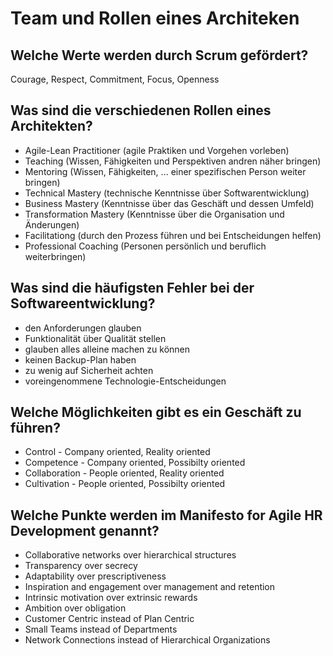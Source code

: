 # Team und Rollen eines Architeken

## Welche Werte werden durch Scrum gefördert?
Courage, Respect, Commitment, Focus, Openness

## Was sind die verschiedenen Rollen eines Architekten?
* Agile-Lean Practitioner (agile Praktiken und Vorgehen vorleben)
* Teaching (Wissen, Fähigkeiten und Perspektiven andren näher bringen)
* Mentoring (Wissen, Fähigkeiten, ... einer spezifischen Person weiter bringen)
* Technical Mastery (technische Kenntnisse über Softwarentwicklung)
* Business Mastery (Kenntnisse über das Geschäft und dessen Umfeld)
* Transformation Mastery (Kenntnisse über die Organisation und Änderungen)
* Facilitationg (durch den Prozess führen und bei Entscheidungen helfen)
* Professional Coaching (Personen persönlich und beruflich weiterbringen)

## Was sind die häufigsten Fehler bei der Softwareentwicklung?
* den Anforderungen glauben
* Funktionalität über Qualität stellen
* glauben alles alleine machen zu können
* keinen Backup-Plan haben
* zu wenig auf Sicherheit achten
* voreingenommene Technologie-Entscheidungen

## Welche Möglichkeiten gibt es ein Geschäft zu führen?
* Control - Company oriented, Reality oriented
* Competence - Company oriented, Possibilty oriented
* Collaboration - People oriented, Reality oriented
* Cultivation - People oriented, Possibilty oriented

## Welche Punkte werden im Manifesto for Agile HR Development genannt?
* Collaborative networks over hierarchical structures
* Transparency over secrecy
* Adaptability over prescriptiveness
* Inspiration and engagement over management and retention
* Intrinsic motivation over extrinsic rewards
* Ambition over obligation
* Customer Centric instead of Plan Centric
* Small Teams instead of Departments
* Network Connections instead of Hierarchical Organizations

